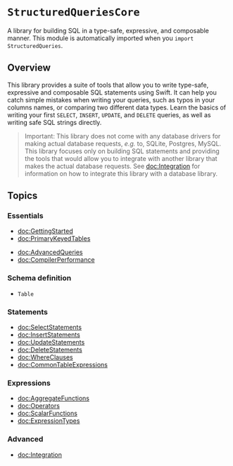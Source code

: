 # ``StructuredQueriesCore``

A library for building SQL in a type-safe, expressive, and composable manner. This module is
automatically imported when you `import StructuredQueries`.

## Overview

This library provides a suite of tools that allow you to write type-safe, expressive and composable
SQL statements using Swift. It can help you catch simple mistakes when writing your queries, such as
typos in your columns names, or comparing two different data types. Learn the basics of writing your
first `SELECT`, `INSERT`, `UPDATE`, and `DELETE` queries, as well as writing safe SQL strings
directly.

> Important: This library does not come with any database drivers for making actual database
> requests, _e.g._ to, SQLite, Postgres, MySQL. This library focuses only on building SQL statements
> and providing the tools that would allow you to integrate with another library that makes the
> actual database requests. See <doc:Integration> for information on how to integrate this library
> with a database library.

## Topics

### Essentials

- <doc:GettingStarted>
- <doc:PrimaryKeyedTables>
<!-- rename: query cookbook -->
- <doc:AdvancedQueries>
- <doc:CompilerPerformance>

### Schema definition

- ``Table``

### Statements

- <doc:SelectStatements>
- <doc:InsertStatements>
- <doc:UpdateStatements>
- <doc:DeleteStatements>
- <doc:WhereClauses>
- <doc:CommonTableExpressions>

### Expressions

- <doc:AggregateFunctions>
- <doc:Operators>
- <doc:ScalarFunctions>
- <doc:ExpressionTypes>

### Advanced 

- <doc:Integration>
